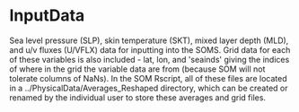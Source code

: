 # InputData
Sea level pressure (SLP), skin temperature (SKT), mixed layer depth (MLD), and u/v fluxes (U/VFLX) data for inputting into the SOMS.  Grid data for each of these variables is also included - lat, lon, and 'seainds' giving the indices of where in the grid the variable data are from (because SOM will not tolerate columns of NaNs). In the SOM Rscript, all of these files are located in a ../PhysicalData/Averages_Reshaped directory, which can be created or renamed by the individual user to store these averages and grid files.
